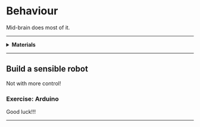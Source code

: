 # Behaviour

Mid-brain does most of it.

----

<details><summary><b>Materials</b></summary><p>

Contents|Description| # |Data|Link|
:-------|:----------|:-:|:--:|:--:|
Cable|Short mini-USB cable|1|-|-
Switch|Bump sensors|2|-|-

Required|Description| # |Box|
:-------|:----------|:-:|:-:|
Multimeter|(Sealy MM18) pocket digital multimeter|1|[white](/boxes/white/README.md)|

</p></details>

----

## Build a sensible robot

Not with more control!

### Exercise: Arduino

Good luck!!!

----
